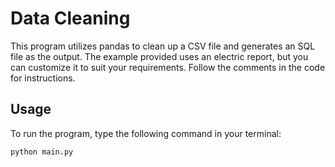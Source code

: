 # Data Cleaning

This program utilizes pandas to clean up a CSV file and generates an SQL file as the output. The example provided uses an electric report, but you can customize it to suit your requirements. Follow the comments in the code for instructions.

## Usage
To run the program, type the following command in your terminal:

```bash
python main.py
